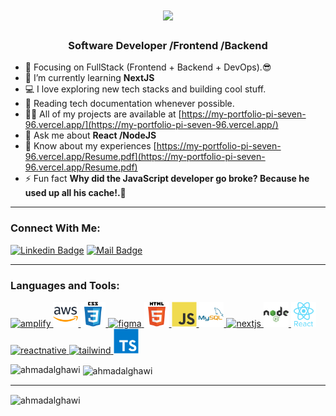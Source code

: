 <h1 align="center">
  <a href="https://git.io/typing-svg">
    <img src="https://readme-typing-svg.herokuapp.com/?lines=Hello,+There!+👋;This+is+Ahmad+Alghawi....;Nice+to+meet+you!&center=true&size=30&color=2DDA2B">
  </a>
</h1>
<h3 align="center">Software Developer /Frontend /Backend</h3>


- 🔭 Focusing on FullStack (Frontend + Backend + DevOps).😎
- 🌱 I’m currently learning **NextJS**
- 💻 I love exploring new tech stacks and building cool stuff.
- 📰 Reading tech documentation whenever possible.
- 👨‍💻 All of my projects are available at [https://my-portfolio-pi-seven-96.vercel.app/](https://my-portfolio-pi-seven-96.vercel.app/)
- 💬 Ask me about **React /NodeJS**
- 📄 Know about my experiences [https://my-portfolio-pi-seven-96.vercel.app/Resume.pdf](https://my-portfolio-pi-seven-96.vercel.app/Resume.pdf)
- ⚡ Fun fact **Why did the JavaScript developer go broke? Because he used up all his cache!.🤣**

---

### Connect With Me:

[![Linkedin Badge](https://img.shields.io/badge/LinkedIn-0077B5?style=for-the-badge&logo=linkedin&logoColor=white)](https://www.linkedin.com/in/ahmad-alghawi-310722197/) 
[![Mail Badge](https://img.shields.io/badge/Gmail-D14836?style=for-the-badge&logo=gmail&logoColor=white)](mailto:ahmadalghawi.86@gmail.com)



---

<h3 align="left">Languages and Tools:</h3>
<p align="left"> <a href="https://aws.amazon.com/amplify/" target="_blank" rel="noreferrer"> <img src="https://docs.amplify.aws/assets/logo-dark.svg" alt="amplify" width="40" height="40"/> </a> <a href="https://aws.amazon.com" target="_blank" rel="noreferrer"> <img src="https://raw.githubusercontent.com/devicons/devicon/master/icons/amazonwebservices/amazonwebservices-original-wordmark.svg" alt="aws" width="40" height="40"/> </a> <a href="https://www.w3schools.com/css/" target="_blank" rel="noreferrer"> <img src="https://raw.githubusercontent.com/devicons/devicon/master/icons/css3/css3-original-wordmark.svg" alt="css3" width="40" height="40"/> </a> <a href="https://www.figma.com/" target="_blank" rel="noreferrer"> <img src="https://www.vectorlogo.zone/logos/figma/figma-icon.svg" alt="figma" width="40" height="40"/> </a> <a href="https://www.w3.org/html/" target="_blank" rel="noreferrer"> <img src="https://raw.githubusercontent.com/devicons/devicon/master/icons/html5/html5-original-wordmark.svg" alt="html5" width="40" height="40"/> </a> <a href="https://developer.mozilla.org/en-US/docs/Web/JavaScript" target="_blank" rel="noreferrer"> <img src="https://raw.githubusercontent.com/devicons/devicon/master/icons/javascript/javascript-original.svg" alt="javascript" width="40" height="40"/> </a> <a href="https://www.mysql.com/" target="_blank" rel="noreferrer"> <img src="https://raw.githubusercontent.com/devicons/devicon/master/icons/mysql/mysql-original-wordmark.svg" alt="mysql" width="40" height="40"/> </a> <a href="https://nextjs.org/" target="_blank" rel="noreferrer"> <img src="https://cdn.worldvectorlogo.com/logos/nextjs-2.svg" alt="nextjs" width="40" height="40"/> </a> <a href="https://nodejs.org" target="_blank" rel="noreferrer"> <img src="https://raw.githubusercontent.com/devicons/devicon/master/icons/nodejs/nodejs-original-wordmark.svg" alt="nodejs" width="40" height="40"/> </a> <a href="https://reactjs.org/" target="_blank" rel="noreferrer"> <img src="https://raw.githubusercontent.com/devicons/devicon/master/icons/react/react-original-wordmark.svg" alt="react" width="40" height="40"/> </a> <a href="https://reactnative.dev/" target="_blank" rel="noreferrer"> <img src="https://reactnative.dev/img/header_logo.svg" alt="reactnative" width="40" height="40"/> </a> <a href="https://tailwindcss.com/" target="_blank" rel="noreferrer"> <img src="https://www.vectorlogo.zone/logos/tailwindcss/tailwindcss-icon.svg" alt="tailwind" width="40" height="40"/> </a> <a href="https://www.typescriptlang.org/" target="_blank" rel="noreferrer"> <img src="https://raw.githubusercontent.com/devicons/devicon/master/icons/typescript/typescript-original.svg" alt="typescript" width="40" height="40"/> </a> </p>

<p><img align="left" src="https://github-readme-stats.vercel.app/api/top-langs?username=ahmadalghawi&show_icons=true&locale=en&layout=compact" alt="ahmadalghawi" /></p>

<p>&nbsp;<img align="center" src="https://github-readme-stats.vercel.app/api?username=ahmadalghawi&show_icons=true&locale=en" alt="ahmadalghawi" /></p>

---

<p><img align="center" src="https://github-readme-streak-stats.herokuapp.com/?user=ahmadalghawi&" alt="ahmadalghawi" /></p>


